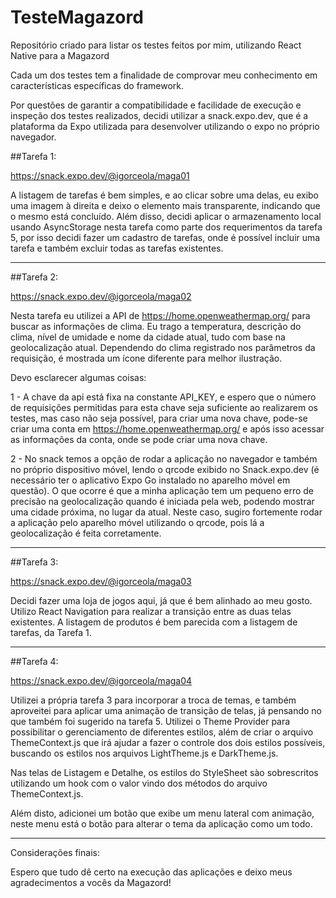 # TesteMagazord
Repositório criado para listar os testes feitos por mim, utilizando React Native para a Magazord

Cada um dos testes tem a finalidade de comprovar meu conhecimento em características específicas do framework.

Por questões de garantir a compatibilidade e facilidade de execução e inspeção dos testes realizados, decidi utilizar a snack.expo.dev, que é a plataforma da Expo utilizada para desenvolver utilizando o expo no próprio navegador. 

##Tarefa 1:

https://snack.expo.dev/@igorceola/maga01

A listagem de tarefas é bem simples, e ao clicar sobre uma delas, eu exibo uma imagem à direita e deixo o elemento mais transparente, indicando que o mesmo está concluído. Além disso, decidi aplicar o armazenamento local usando AsyncStorage nesta tarefa como parte dos requerimentos da tarefa 5, por isso decidi fazer um cadastro de tarefas, onde é possível incluir uma tarefa e também excluir todas as tarefas existentes.

-------------------------------------------------------------------------------------------------------------------------------------------------------------------------------------------------------------------------------------------------------------------------------

##Tarefa 2:

https://snack.expo.dev/@igorceola/maga02

Nesta tarefa eu utilizei a API de https://home.openweathermap.org/ para buscar as informações de clima. Eu trago a temperatura, descrição do clima, nível de umidade e nome da cidade atual, tudo com base na geolocalização atual. Dependendo do clima registrado nos parâmetros da requisição, é mostrada um ícone diferente para melhor ilustração.  

Devo esclarecer algumas coisas:

1 - A chave da api está fixa na constante API_KEY, e espero que o número de requisições permitidas para esta chave seja suficiente ao realizarem os testes, mas caso não seja possível, para criar uma nova chave, pode-se criar uma conta em https://home.openweathermap.org/ e após isso acessar as informações da conta, onde se pode criar uma nova chave.

2 - No snack temos a opção de rodar a aplicação no navegador e também no próprio dispositivo móvel, lendo o qrcode exibido no Snack.expo.dev (é necessário ter o aplicativo Expo Go instalado no aparelho móvel em questão). O que ocorre é que a minha aplicação tem um pequeno erro de precisão na geolocalização quando é iniciada pela web, podendo mostrar uma cidade próxima, no lugar da atual. Neste caso, sugiro fortemente rodar a aplicação pelo aparelho móvel utilizando o qrcode, pois lá a geolocalização é feita corretamente.

-------------------------------------------------------------------------------------------------------------------------------------------------------------------------------------------------------------------------------------------------------------------------------

##Tarefa 3: 

https://snack.expo.dev/@igorceola/maga03

Decidi fazer uma loja de jogos aqui, já que é bem alinhado ao meu gosto. Utilizo React Navigation para realizar a transição entre as duas telas existentes. A listagem de produtos é bem parecida com a listagem de tarefas, da Tarefa 1. 

-------------------------------------------------------------------------------------------------------------------------------------------------------------------------------------------------------------------------------------------------------------------------------

##Tarefa 4: 

https://snack.expo.dev/@igorceola/maga04

Utilizei a própria tarefa 3 para incorporar a troca de temas, e também aproveitei para aplicar uma animação de transição de telas, já pensando no que também foi sugerido na tarefa 5. Utilizei o Theme Provider para possibilitar o gerenciamento de diferentes estilos, além de criar o arquivo ThemeContext.js que irá ajudar a fazer o controle dos dois estilos possíveis, buscando os estilos nos arquivos LightTheme.js e DarkTheme.js.

Nas telas de Listagem e Detalhe, os estilos do StyleSheet sào sobrescritos utilizando um hook com o valor vindo dos métodos do arquivo ThemeContext.js.

Além disto, adicionei um botão que exibe um menu lateral com animação, neste menu está o botão para alterar o tema da aplicação como um todo.

-------------------------------------------------------------------------------------------------------------------------------------------------------------------------------------------------------------------------------------------------------------------------------

Considerações finais:

Espero que tudo dê certo na execução das aplicações e deixo meus agradecimentos a vocês da Magazord!
